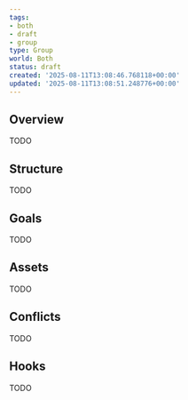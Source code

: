 ```yaml
---
tags:
- both
- draft
- group
type: Group
world: Both
status: draft
created: '2025-08-11T13:08:46.768118+00:00'
updated: '2025-08-11T13:08:51.248776+00:00'
---
```



## Overview

TODO
## Structure

TODO
## Goals

TODO
## Assets

TODO
## Conflicts

TODO
## Hooks

TODO
